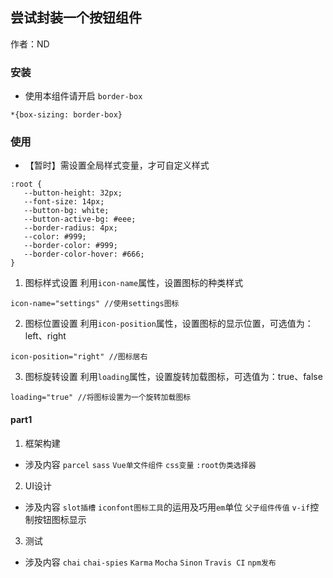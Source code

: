 ## 尝试封装一个按钮组件

作者：ND

### 安装
 * 使用本组件请开启 `border-box`
 
 ```
 *{box-sizing: border-box}
 ```

 ### 使用
 - 【暂时】需设置全局样式变量，才可自定义样式
 ```
 :root {
    --button-height: 32px;
    --font-size: 14px;
    --button-bg: white;
    --button-active-bg: #eee;
    --border-radius: 4px;
    --color: #999;
    --border-color: #999;
    --border-color-hover: #666;
 }
 ```

 1. 图标样式设置
 利用`icon-name`属性，设置图标的种类样式
 ```
 icon-name="settings" //使用settings图标
 ```
 2. 图标位置设置
 利用`icon-position`属性，设置图标的显示位置，可选值为：left、right
 ```
 icon-position="right" //图标居右
 ```
 3. 图标旋转设置
 利用`loading`属性，设置旋转加载图标，可选值为：true、false
 ```
 loading="true" //将图标设置为一个旋转加载图标
 ```
  


#### part1
1. 框架构建
- 涉及内容 `parcel` `sass` `Vue单文件组件` `css变量` `:root伪类选择器` 
2. UI设计
- 涉及内容 `slot插槽` `iconfont图标工具`的运用及巧用`em`单位 `父子组件传值` `v-if`控制按钮图标显示
3. 测试
- 涉及内容 `chai` `chai-spies` `Karma` `Mocha` `Sinon` `Travis CI` `npm发布`
